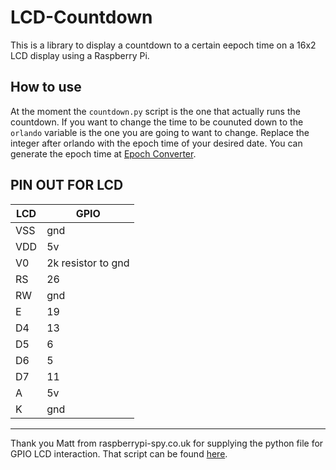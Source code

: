 # LCD-Countdown

This is a library to display a countdown to a certain eepoch time on a 16x2 LCD display using a Raspberry Pi. 

## How to use

At the moment the `countdown.py` script is the one that actually runs the countdown. If you want to change the time to be counuted down to
the `orlando` variable is the one you are going to want to change. Replace the integer after orlando with the epoch time of your desired date.
You can generate the epoch time at [Epoch Converter](https://www.epochconverter.com/).

## PIN OUT FOR LCD
| LCD | GPIO |
|-----|------|
| VSS | gnd |
| VDD | 5v |
| V0 | 2k resistor to gnd |
| RS | 26 |
| RW | gnd |
| E | 19 |
| D4 | 13 |
| D5 | 6 |
| D6 | 5 |
| D7 | 11 |
| A | 5v |
| K | gnd |

<hr/>

Thank you Matt from raspberrypi-spy.co.uk for supplying the python file for GPIO LCD interaction. That script can be found [here](https://www.raspberrypi-spy.co.uk/2012/07/16x2-lcd-module-control-using-python/).

